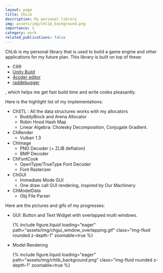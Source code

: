 ```yaml
---
layout: page
title: ChLib
description: My personal library
img: assets/img/chlib_background.png
importance: 1
category: work
related_publications: false
---
```


ChLib is my personal library that is used to build a game engine and other applications for my future plan. This library is built on top of these:

* C99
* [Unity Build](https://en.wikipedia.org/wiki/Unity_build)
* [4coder editor](https://4coder.net/)
* [raddebugger](https://github.com/EpicGamesExt/raddebugger)

, which helps me get fast build time and write codes pleasantly.



Here is the highlight list of my implementations:

* ChSTL : All the data structures works with my allocators
  * BuddyBlock and Arena Allocator
  * Robin Hood Hash Map
  * Linear Algebra: Cholesky Decomposition, Conjugate Gradient.
* ChRender
  * Vulkan 1.3
* ChImage
  * PNG Decoder (+ ZLIB deflation)
  * BMP Decoder
* ChFontCook
  * OpenType/TrueType Font Decoder
  * Font Rasterizer
* ChGUI
  * Immediate Mode GUI
  * One draw call GUI rendering, inspired by Our Machinery
* ChModelData
  * Obj File Parser



Here are the pictures and gifs of my progresses:

* GUI: Button and Text Widget with overlapped multi windows.

  {% include figure.liquid loading="eager" path="assets/img/chgui_window_overlapping.gif" class="img-fluid rounded z-depth-1" zoomable=true %}

* Model Rendering

  {% include figure.liquid loading="eager" path="assets/img/chlib_background.png" class="img-fluid rounded z-depth-1" zoomable=true %}


